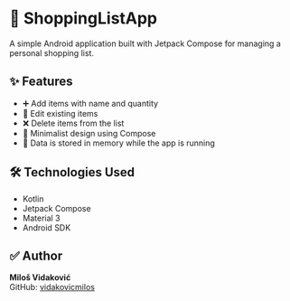 # 🛒 ShoppingListApp

A simple Android application built with Jetpack Compose for managing a personal shopping list.

## ✨ Features

- ➕ Add items with name and quantity
- 📝 Edit existing items
- ❌ Delete items from the list
- 🎨 Minimalist design using Compose
- 💾 Data is stored in memory while the app is running

## 🛠️ Technologies Used

- Kotlin
- Jetpack Compose
- Material 3
- Android SDK

## ✅ Author

**Miloš Vidaković**  
GitHub: [vidakovicmilos](https://github.com/vidakovicmilos)
